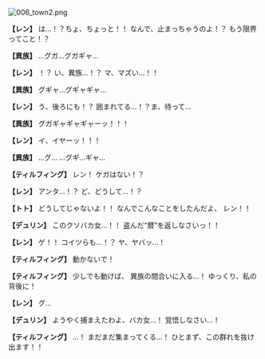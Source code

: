 
![006_town2.png](../images/backgrounds/006_town2.png)

**【レン】**
は…！？ちょ、ちょっと！！
なんで、止まっちゃうのよ！？
もう限界ってこと！？

**【異族】**
…グガ…グガギャ…

**【レン】**
！？
い、異族…！？
マ、マズい…！！

**【異族】**
グギャ…グギャギャ…

**【レン】**
う、後ろにも！？
囲まれてる…！？ま、待って…

**【異族】**
グガギャギャギャーッ！！！

**【レン】**
イ、イヤーッ！！！

**【異族】**
…グ…
…グギ…ギャ…

**【ティルフィング】**
レン！
ケガはない！？

**【レン】**
アンタ…！？
ど、どうして…！？

**【トト】**
どうしてじゃないよ！！
なんでこんなことをしたんだよ、
レン！！

**【デュリン】**
このクソバカ女…！！
盗んだ“暦”を返しなさいっ！！

**【レン】**
ゲ！！
コイツらも…！？
ヤ、ヤバッ…！

**【ティルフィング】**
動かないで！

**【ティルフィング】**
少しでも動けば、
異族の間合いに入る…！
ゆっくり、私の背後に！

**【レン】**
グ…

**【デュリン】**
ようやく捕まえたわよ、バカ女…！
覚悟しなさい…！

**【ティルフィング】**
…！
まだまだ集まってくる…！
ひとまず、この群れを抜け出ます！！